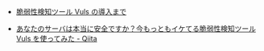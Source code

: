 - [脆弱性検知ツール Vuls の導入まで](https://zenn.dev/ciloholic/articles/aae495e53273b9)

- [あなたのサーバは本当に安全ですか？今もっともイケてる脆弱性検知ツール Vuls を使ってみた - Qiita](https://qiita.com/sadayuki-matsuno/items/0bb8bb1689425bb9a21c)
